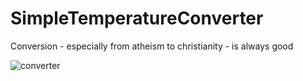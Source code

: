 # SimpleTemperatureConverter
 Conversion - especially from atheism to christianity - is always good

![converter](https://user-images.githubusercontent.com/61872257/156249483-c11750db-7466-4f66-b039-8f710f6549ae.PNG)
